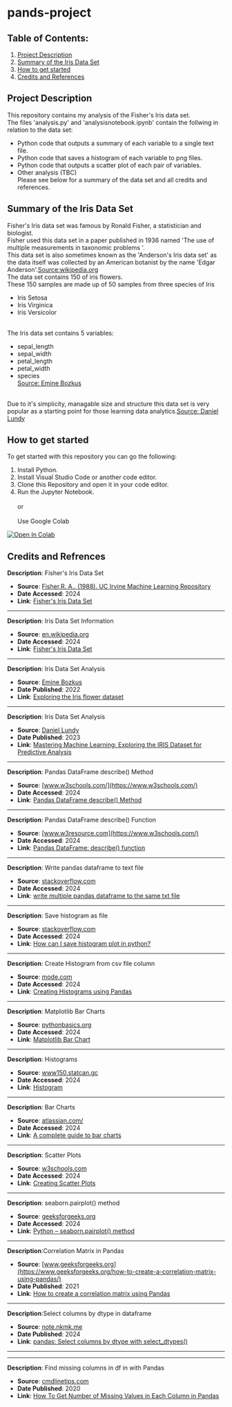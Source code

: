 # pands-project

## Table of Contents:
1. [Project Description](#project-description)
2. [Summary of the Iris Data Set](#Summary-of-the-Iris-Data-Set)
3. [How to get started](#how-to-get-started)
4. [Credits and References](#credits-and-references)


## Project Description
This repository contains my analysis of the Fisher's Iris data set.<br />
The files 'analysis.py' and 'analysisnotebook.ipynb' contain the follwing in relation to the data set:<br />
- Python code that outputs a summary of each variable to a single text file.
- Python code that saves a histogram of each variable to png files.
- Python code that outputs a scatter plot of each pair of variables.
- Other analysis (TBC)<br />
Please see below for a summary of the data set and all credits and references.


## Summary of the Iris Data Set
Fisher's Iris data set was famous by Ronald Fisher, a statistician and biologist. <br />
Fisher used this data set in a paper published in 1936 named 'The use of multiple measurements in taxonomic problems '.<br />
This data set is also sometimes known as the 'Anderson's Iris data set' as the data itself was collected by an American botanist by the name 'Edgar Anderson'.[Source:wikipedia.org](https://en.wikipedia.org/wiki/Iris_flower_data_set#cite_note-5)<br />
The data set contains 150 of iris flowers.  <br />
These 150 samples are made up of 50 samples from three species of Iris
- Iris Setosa
- Iris Virginica
- Iris Versicolor<br /> <br />

The Iris data set contains 5 variables:
- sepal_length
- sepal_width
- petal_length
- petal_width 
- species <br />
[Source: Emine Bozkus](https://eminebozkus.medium.com/exploring-the-iris-flower-dataset-4e000bcc266c)<br /><br />

Due to it's simplicity, managable size and structure this data set is very popular as a starting point for those learning data analytics.[Source: Daniel Lundy](https://medium.com/@daniel.lundy.analyst/mastering-machine-learning-exploring-the-iris-dataset-for-predictive-analysis-f52a76bd7075#:~:text=The%20iris%20dataset%20is%20popular,and%20evaluating%20machine%20learning%20algorithms.)

## How to get started 
To get started with this repository you can go the following:
1. Install Python.
2. Install Visual Studio Code or another code editor.
3. Clone this Repository and open it in your code editor. 
4. Run the Jupyter Notebook. <br /><br />
or <br /><br />
Use Google Colab
<a target="_blank" href="https://colab.research.google.com/github/sarahembarry/pands-project">
  <img src="https://colab.research.google.com/assets/colab-badge.svg" alt="Open In Colab"/>
</a>





## Credits and Refrences

**Description**: Fisher's Iris Data Set
- **Source**: [Fisher,R. A.. (1988). UC Irvine Machine Learning Repository](https://archive.ics.uci.edu/dataset/53/iris)
- **Date Accessed**: 2024
- **Link**: [Fisher's Iris Data Set](https://archive.ics.uci.edu/dataset/690/palmer+penguins-3)
---
**Description**: Iris Data Set Information
- **Source**: [en.wikipedia.org](https://en.wikipedia.org/)
- **Date Accessed**: 2024
- **Link**: [Fisher's Iris Data Set](https://en.wikipedia.org/wiki/Iris_flower_data_set#cite_note-5)
---
**Description**: Iris Data Set Analysis
- **Source**: [Emine Bozkus](https://eminebozkus.medium.com/)
- **Date Published**: 2022
- **Link**: [Exploring the Iris flower dataset](https://eminebozkus.medium.com/exploring-the-iris-flower-dataset-4e000bcc266c)
---
**Description**: Iris Data Set Analysis
- **Source**: [Daniel Lundy](https://medium.com/@daniel.lundy.analyst)
- **Date Published**: 2023
- **Link**: [Mastering Machine Learning: Exploring the IRIS Dataset for Predictive Analysis](https://medium.com/@daniel.lundy.analyst/mastering-machine-learning-exploring-the-iris-dataset-for-predictive-analysis-f52a76bd7075#:~:text=The%20iris%20dataset%20is%20popular,and%20evaluating%20machine%20learning%20algorithms.)
---
**Description**: Pandas DataFrame describe() Method
- **Source**: [www.w3schools.com/](https://www.w3schools.com/)
- **Date Accessed**: 2024
- **Link**: [Pandas DataFrame describe() Method](https://www.w3schools.com/python/pandas/ref_df_describe.asp)

---
**Description**: Pandas DataFrame describe() Function
- **Source**: [www.w3resource.com](https://www.w3schools.com/)
- **Date Accessed**: 2024
- **Link**: [Pandas DataFrame: describe() function](https://www.w3resource.com/pandas/dataframe/dataframe-describe.php)
---
**Description**: Write pandas dataframe to text file
- **Source**: [stackoverflow.com](https://stackoverflow.com/)
- **Date Accessed**: 2024
- **Link**: [write multiple pandas dataframe to the same txt file](https://stackoverflow.com/questions/57800651/write-multiple-pandas-dataframe-to-the-same-txt-file)
---
**Description**: Save histogram as file
- **Source**: [stackoverflow.com](https://stackoverflow.com/)
- **Date Accessed**: 2024
- **Link**: [How can I save histogram plot in python?](https://stackoverflow.com/questions/46411533/how-can-i-save-histogram-plot-in-python)
---
**Description**: Create Histogram from csv file column
- **Source**: [mode.com](https://mode.com/example-gallery/python_histogram)
- **Date Accessed**: 2024
- **Link**: [Creating Histograms using Pandas](https://mode.com/example-gallery/python_histogram)
---
**Description**: Matplotlib Bar Charts
- **Source**: [pythonbasics.org ](https://pythonbasics.org/)
- **Date Accessed**: 2024
- **Link**: [Matplotlib Bar Chart](https://pythonbasics.org/matplotlib-bar-chart/)
---
**Description**: Histograms
- **Source**: [www150.statcan.gc](https://www150.statcan.gc.ca/)
- **Date Accessed**: 2024
- **Link**: [Histogram](https://www150.statcan.gc.ca/n1/edu/power-pouvoir/ch9/histo/5214822-eng.htm)
---
**Description**: Bar Charts
- **Source**: [atlassian.com/](https://www.atlassian.com/)
- **Date Accessed**: 2024
- **Link**: [A complete guide to bar charts](https://www.atlassian.com/data/charts/bar-chart-complete-guide#:~:text=A%20bar%20chart%20is%20used,groups%20compare%20against%20the%20others.)
---
**Description**: Scatter Plots
- **Source**: [w3schools.com](https://www.w3schools.com/python/matplotlib_scatter.asp)
- **Date Accessed**: 2024
- **Link**: [Creating Scatter Plots](https://www.w3schools.com/python/matplotlib_scatter.asp)
---
**Description**: seaborn.pairplot() method
- **Source**: [geeksforgeeks.org](https://www.geeksforgeeks.org/)
- **Date Accessed**: 2024
- **Link**: [Python – seaborn.pairplot() method](https://www.geeksforgeeks.org/python-seaborn-pairplot-method/)
---
**Description**:Correlation Matrix in Pandas
- **Source**: [www.geeksforgeeks.org](https://www.geeksforgeeks.org/how-to-create-a-correlation-matrix-using-pandas/)
- **Date Published**: 2021
- **Link**: [How to create a correlation matrix using Pandas](https://www.geeksforgeeks.org/how-to-create-a-correlation-matrix-using-pandas/)
---
**Description**:Select columns by dtype in dataframe
- **Source**: [note.nkmk.me](https://note.nkmk.me/en)
- **Date Published**: 2024
- **Link**: [pandas: Select columns by dtype with select_dtypes()](https://note.nkmk.me/en/python-pandas-select-dtypes/)
---
---
**Description**: Find missing columns in df in with Pandas
- **Source**: [cmdlinetips.com](https://cmdlinetips.com/)
- **Date Published**: 2020
- **Link**: [How To Get Number of Missing Values in Each Column in Pandas](https://cmdlinetips.com/2020/11/how-to-get-number-of-missing-values-in-each-column-in-pandas/)
